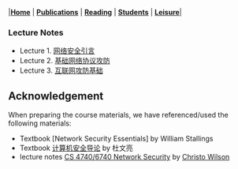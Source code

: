 |[<b>Home</b>](https://hxuhack.github.io/) | [<b>Publications</b>](../publication/list) | [<b>Reading</b>](../reading/list) | [<b>Students</b>](../students/list) | [<b>Leisure</b>](../leisure/list)|

### Lecture Notes
- Lecture 1. [网络安全引言](network_sec/L0-网络安全引言.pptx)
- Lecture 2. [基础网络协议攻防](network_sec/L1-基础网络协议攻防.pptx)
- Lecture 3. [互联网攻防基础](network_sec/L2-互联网攻防基础.pptx)


## Acknowledgement
When preparing the course materials, we have referenced/used the following materials:
- Textbook [Network Security Essentials] by William Stallings
- Textbook [计算机安全导论](https://www.handsonsecurity.net/chinese/) by 杜文亮
- lecture notes [CS 4740/6740 Network Security](https://cbw.sh/6740/index.html) by [Christo Wilson](https://cbw.sh/index.html)
